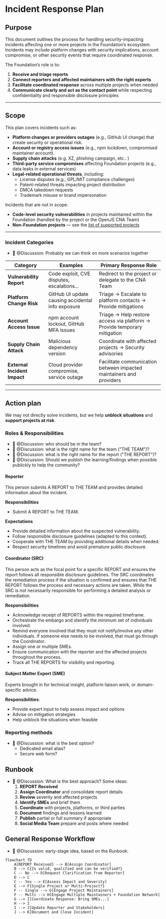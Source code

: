 # Incident Response Plan

## Purpose  
This document outlines the process for handling security-impacting incidents affecting one or more projects in the Foundation’s ecosystem. Incidents may include platform changes with security implications, account compromise, or other security events that require coordinated response.

The Foundation’s role is to:  
1. **Receive and triage reports**  
2. **Connect reporters and affected maintainers with the right experts**  
3. **Facilitate coordinated response** across multiple projects when needed  
4. **Communicate clearly and act as the contact point** while respecting confidentiality and responsible disclosure principles  

---

## Scope  

This plan covers incidents such as:  
- **Platform changes or providers outages** (e.g., GitHub UI change) that create security or operational risk.  
- **Account or registry access issues** (e.g., npm lockdown, compromised maintainer account).  
- **Supply chain attacks** (e.g. XZ, phishing campaign, etc.. )  
- **Third-party service compromises** affecting Foundation projects (e.g., data leaks in external services)  
- **Legal-related operational threats**, including:
  - License disputes (e.g., GPL/MIT compliance challenges)
  - Patent-related threats impacting project distribution
  - DMCA takedown requests
  - Trademark misuse or brand impersonation


Incidents that are not in scope:
- **Code-level security vulnerabilities** in projects maintained within the Foundation (handled by the project or the OpenJS CNA Team)
- **Non-Foundation projects** — see the [list of supported projects](https://openjsf.org/projects)  

---

### Incident Categories  

- 🍿 @Discussion: Probably we can think on more scenarios together 


| Category | Examples | Primary Response Role |
|----------|----------|-----------------------|
| **Vulnerability Report** | Code exploit, CVE disputes, escalations... | Redirect to the project or delegate to the CNA Team |
| **Platform Change Risk** | GitHub UI update causing accidental info exposure | Triage → Escalate to platform contacts → Provide mitigations |
| **Account Access Issue** | npm account lockout, GitHub MFA issues | Triage → Help restore access via platform → Provide temporary mitigation |
| **Supply Chain Attack** | Malicious dependency version | Coordinate with affected projects → Security advisories |
| **External Incident Impact** | Cloud provider compromise, service outage | Facilitate communication between impacted maintainers and providers |

---


## Action plan  

We may not directly solve incidents, but we help **unblock situations** and **support projects at risk**.

### Roles & Responsibilities

- 🍿 @Discussion: who should be in the team? 
- 🍿 @Discussion: what is the right name for the team ("THE TEAM")? 
- 🍿 @Discussion: what is the right name for the report ("THE REPORT")? 
- 🍿 @Discussion: Should we publish the learning/findings when possible publickly to help the community?

#### Reporter

This person submits A REPORT to THE TEAM and provides detailed information about the incident.

**Responsibilities**

- Submit A REPORT to THE TEAM.

**Expectations**

- Provide detailed information about the suspected vulnerability.
- Follow responsible disclosure guidelines (adapted to this context).
- Cooperate with THE TEAM by providing additional details when needed.
- Respect security timelines and avoid premature public disclosure.



#### Coordinator (SRC)

This person acts as the focal point for a specific REPORT and ensures the report follows all responsible disclosure guidelines. The SRC coordinates the remediation process if the situation is confirmed and ensures that THE REPORT follows the process and necessary actions are taken. While the SRC is not necessarily responsible for performing a detailed analysis or remediation.

**Responsibilities**

- Acknowledge receipt of REPORTS within the required timeframe.
- Orchestrate the embargo and identify the minimum set of individuals involved.
- Remind everyone involved that they must not notify/involve any other individuals. If someone else needs to be involved, that must go through the Coordinator.
- Assign one or multiple SMEs.
- Ensure communication with the reporter and the affected projects throughout the process.
- Track all THE REPORTS for visibility and reporting.

#### Subject Matter Expert (SME)
Experts brought in for technical insight, platform liaison work, or domain-specific advice.  

**Responsibilities**:  
- Provide expert input to help assess impact and options  
- Advise on mitigation strategies  
- Help unblock the situations when feasible

### Reporting methods

- 🍿 @Discussion: what is the best option?
    - Dedicated email alias?  
    - Secure web form?


## Runbook

- 🍿 @Discussion: What is the best approach? Some ideas:
    1. **REPORT Received**  
    2. **Assign Coordinator** and consolidate report details  
    3. **Review** severity and affected projects  
    4. **Identify SMEs** and brief them  
    5. **Coordinate** with projects, platforms, or third parties  
    6. **Document** findings and lessons learned  
    7. **Publish** partial or full summary if appropriate  
    8. **Social Media Team** prepare and posts where needed 

## General Response Workflow  

- 🍿 @Discussion: early-stage idea, based on the Runbook:

```mermaid
flowchart TD
    A[REPORT Received] --> B[Assign Coordinator]
    B --> C{Is valid, qualified and can be verified?}
    C -- No --> D[Request Clarification from Reporter]
    D --> C
    C -- Yes --> E[Assess Impact and Severity]
    E --> F{Single Project or Multi-Project?}
    F -- Single --> G[Engage Project Maintainers]
    F -- Multi --> H[Engage Multiple Maintainers + Foundation Network]
    G --> I[Coordinate Response: Bring SMEs...]
    H --> I
    I --> J[Update Reporter and Stakeholders]
    J --> K[Document and Close Incident]


